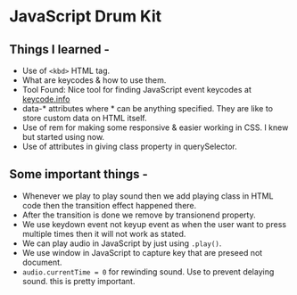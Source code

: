 # JavaScript Drum Kit 

## Things I learned -

- Use of `<kbd>` HTML tag.
- What are keycodes & how to use them.
- Tool Found: Nice tool for finding JavaScript event keycodes at [keycode.info](https://www.toptal.com/developers/keycode)
- data-* attributes where * can be anything specified. They are like to store custom data on HTML itself.
- Use of rem for making some responsive & easier working in CSS. I knew but started using now.
- Use of attributes in giving class property in querySelector.

## Some important things -
- Whenever we play to play sound then we add playing class in HTML code then the transition effect happened there.
- After the transition is done we remove by transionend property.
- We use keydown event not keyup event as when the user want to press multiple times then it will not work as stated.
- We can play audio in JavaScript by just using `.play()`.
- We use window in JavaScript to capture key that are preseed not document.
- `audio.currentTime = 0` for rewinding sound. Use to prevent delaying sound. this is pretty important.
